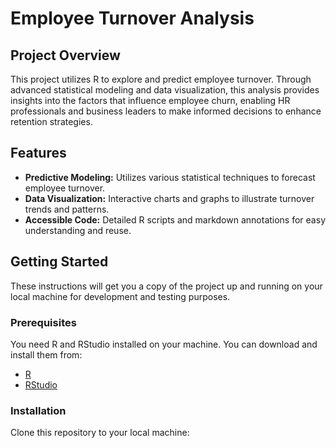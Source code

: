 
# Employee Turnover Analysis

## Project Overview
This project utilizes R to explore and predict employee turnover. Through advanced statistical modeling and data visualization, this analysis provides insights into the factors that influence employee churn, enabling HR professionals and business leaders to make informed decisions to enhance retention strategies.

## Features
- **Predictive Modeling:** Utilizes various statistical techniques to forecast employee turnover.
- **Data Visualization:** Interactive charts and graphs to illustrate turnover trends and patterns.
- **Accessible Code:** Detailed R scripts and markdown annotations for easy understanding and reuse.

## Getting Started
These instructions will get you a copy of the project up and running on your local machine for development and testing purposes.

### Prerequisites
You need R and RStudio installed on your machine. You can download and install them from:
- [R](https://cran.r-project.org/)
- [RStudio](https://rstudio.com/products/rstudio/download/)

### Installation
Clone this repository to your local machine:
